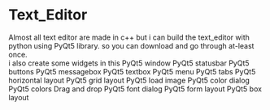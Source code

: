 # Text_Editor
Almost all text editor are made in c++ but i can build the text_editor with python using PyQt5 library. so you can download and go through at-least once.  
i also create some widgets in this
PyQt5 window
PyQt5 statusbar
PyQt5 buttons
PyQt5 messagebox
PyQt5 textbox
PyQt5 menu
PyQt5 tabs
PyQt5 horizontal layout
PyQt5 grid layout
PyQt5 load image
PyQt5 color dialog
PyQt5 colors
Drag and drop
PyQt5 font dialog
PyQt5 form layout
PyQt5 box layout
